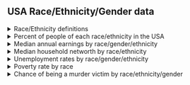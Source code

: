 ## USA Race/Ethnicity/Gender data
<details>  
<summary>Race/Ethnicity definitions</summary>
<b>White</b> – A person having origins in any of the original peoples of Europe, the Middle East, or North Africa.<br>
<b>Black or African American</b> – A person having origins in any of the Black racial groups of Africa.<br>
<b>American Indian or Alaska Native</b> – A person having origins in any of the original peoples of North and South America (including Central America) and who maintains tribal affiliation or community attachment.<br>
<b>Asian</b> – A person having origins in any of the original peoples of the Far East, Southeast Asia, or the Indian subcontinent including, for example, Cambodia, China, India, Japan, Korea, Malaysia, Pakistan, the Philippine Islands, Thailand, and Vietnam.<br>
<b>Native Hawaiian or Other Pacific Islander</b> – A person having origins in any of the original peoples of Hawaii, Guam, Samoa, or other Pacific Islands.<br>
People who identify their origin as Hispanic, Latino, or Spanish may be of any race.

Source: https://www.census.gov/topics/population/race/about.html
</details>

<details>
<summary>Percent of people of each race/ethnicity in the USA</summary>
  <b>White:</b> 75.8%<br>
<b>Black or African American:</b> 13.6%<br>
<b>American Indian and Alaska Native:</b> 1.3%<br>
<b>Asian:</b> 6.1%<br>
<b>Native Hawaiian and Other Pacific Islander:</b> 0.3%<br>
<b>Two or More Races:</b> 2.9%<br>
<b>Hispanic or Latino:</b> 18.9%<br>
<b>White (not Hispanic or Latino):</b> 59.3%<br>  

from https://www.census.gov/quickfacts/fact/table/US/PST045221
</details>

<details>
<summary>Median annual earnings by race/gender/ethnicity</summary>
1) asian men: $81,794<br>
2) non-hispanic white men: $69,235<br>
3) asian women: $63,867<br>
4) white men: $61,740<br>
5) non-hispanic white women: $55,320<br>
6) white women: $51,451<br>
7) black men: $50,187<br>
8) black women: $46,543<br>
9) hispanic men: $45,822<br>
10) hispanic women: $39,511<br>
  
from https://www.dol.gov/agencies/wb/data/earnings/median-annual-sex-race-hispanic-ethnicity
</details>

<details>
  <summary>Median household networth by race/ethnicity</summary>
1) Asian: $206k<br> 
2) Non-Hispanic White: $187k<br>
3) Hispanic: $32k<br>
4) Black: $14k<br>
from https://www.census.gov/library/stories/2022/08/wealth-inequality-by-household-type.html
</details>
<details>
<summary>Unemployment rates by race/gender/ethnicity</summary>
1) White Women: 7.6%<br>
2) Asian Men: 7.8%<br>
3) Asian Women: 9.6%<br>
4) Hispanic Men: 9.7%<br>
5) Black Women: 10.9%<br>
6) Hispanic Women: 11.4%<br>
7) Black Men: 12.1%<br>
from https://www.dol.gov/agencies/wb/data/latest-annual-data/employment-rates
</details>
 
<details>
<summary>Poverty rate by race</summary>
1) Non-Hispanic White: 7.3%<br>
1) Asian: 7.3%<br>
3) Hispanic (any race): 15.7%<br>
4) Black: 18.8%<br>
from: https://www.census.gov/library/stories/2020/09/poverty-rates-for-blacks-and-hispanics-reached-historic-lows-in-2019.html
</details>

<details>
<summary>Chance of being a murder victim by race/ethnicity/gender</summary>

<table>
  <tr>
    <th>Demographic</th>
    <th>Homicide victims per 100k in 2020</th>
    <th>Chance of being a victim in 1 year</th>
    <th>Chance of being a victim in 70 years</th>
  </tr>
  <tr>
    <td>White women</td>
    <td>2</td>
    <td>1 in 50,000</td>
    <td>1 in 715</td>
  </tr>
  <tr>
    <td>Hispanic women</td>
    <td>2.1</td>
    <td>1 in 47,619</td>
    <td>1 in 681</td>
  </tr>
  <tr>
    <td>White men</td>
    <td>4.7</td>
    <td>1 in 21,277</td>
    <td>1 in 304</td>
  </tr>
  <tr>
    <td>Black women</td>
    <td>8</td>
    <td>1 in 12500</td>
    <td>1 in 179</td>
  </tr>
  <tr>
    <td>Hispanic men</td>
    <td>11.1</td>
    <td>1 in 9,009</td>
    <td>1 in 129</td>
  </tr>
  <tr>
    <td>Black men</td>
    <td>57.3</td>
    <td>1 in 1745</td>
    <td>1 in 25</td>
  </tr>
</table>

Column 2 (Homicides per 100k in 2020) source: https://www.theguardian.com/us-news/2022/jun/30/black-women-murder-rate-data-stats-study<br>
Column 3 (Chance of being a victim in 1 year) is 100k divided by the value in column 2<br>
Column 4 (Chance of being a victim in 70 years) is 1/(1-(((column_3_value-1)/(column_3_value))^70))

</details>
